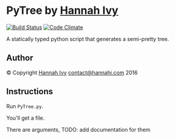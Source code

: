 # PyTree  by [Hannah Ivy](https://hannahi.com)
[![Build Status](https://travis-ci.org/haboutnnah/PyTree.svg?branch=master)](https://travis-ci.org/tf2manu994/PyTree)
[![Code Climate](https://codeclimate.com/github/haboutnnah/PyTree/badges/gpa.svg)](https://codeclimate.com/github/tf2manu994/PyTree)  

A statically typed python script that generates a semi-pretty tree.

## Author
&copy; Copyright [Hannah Ivy](https://hannahi.com) <contact@hannahi.com> 2016  
## Instructions

Run `PyTree.py`.

You'll get a file.

There are arguments, TODO: add documentation for them
